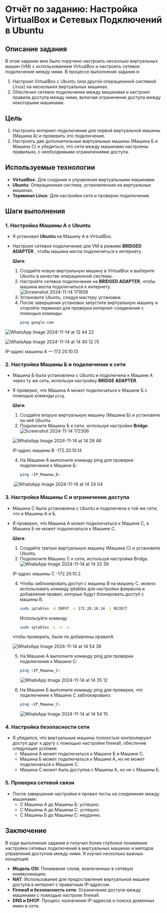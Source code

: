 # Отчёт по заданию: Настройка VirtualBox и Сетевых Подключений в Ubuntu

## Описание задания
В этом задании мне было поручено настроить несколько виртуальных машин (VM) с использованием VirtualBox и настроить сетевое подключение между ними. В процессе выполнения задания я:

1. Настроил VirtualBox с Ubuntu (или другой операционной системой Linux) на нескольких виртуальных машинах.
2. Обеспечил сетевое подключение между машинами и настроил правила доступа между ними, включая ограничение доступа между некоторыми машинами.

## Цель
1. Настроить интернет-подключение для первой виртуальной машины (Машина А) и проверить это подключение.
2. Настроить две дополнительные виртуальные машины (Машина Б и Машина С) и убедиться, что сети между машинами настроены правильно, с необходимыми ограничениями доступа.

## Используемые технологии
- **VirtualBox**: Для создания и управления виртуальными машинами.
- **Ubuntu**: Операционная система, установленная на виртуальных машинах.
- **Терминал Linux**: Для настройки сети и проверки подключения.

## Шаги выполнения

### 1. Настройка Машины А с Ubuntu
- Я установил **Ubuntu** на Машину А в VirtualBox.
- Настроил сетевое подключение для VM в режиме **BRIDGED ADAPTER** , чтобы машина могла подключиться к интернету.

  **Шаги**:
  1. Создайте новую виртуальную машину в VirtualBox и выберите Ubuntu в качестве операционной системы.
  2. Настройте сетевое подключение на **BRIDGED ADAPTER**, чтобы машина могла подключиться к интернету.
  ![Screenshot 2024-11-14 171659](https://github.com/user-attachments/assets/847c1707-9efd-460e-a73b-d6e8c476131c)
  4. Установите Ubuntu, следуя мастеру установки.
  5. После завершения установки запустите виртуальную машину и откройте терминал для проверки интернет-соединения с помощью команды:
     ```bash
     ping google.com
     ```


![WhatsApp Image 2024-11-14 at 12 44 22](https://github.com/user-attachments/assets/3cb54bdc-3ef8-448c-8eaa-68fa6ed825aa)

![WhatsApp Image 2024-11-14 at 14 40 12 (1)](https://github.com/user-attachments/assets/3c160c2d-c618-49e5-a10b-3910896f4a12)

IP-адрес машины A — 172.20.10.13


### 2. Настройка Машины Б и подключение к сети
- Машина Б была установлена с Ubuntu и подключена к Машине А через ту же сеть, используя настройку **BRIDGE ADAPTER**.
- Я проверил, что Машина А может подключаться к Машине Б с помощью команды `ping`.

  **Шаги**:
  1. Создайте вторую виртуальную машину (Машина Б) и установите на неё Ubuntu.
  2. Подключите Машину Б к сети, используя настройки **Bridge**.
  ![Screenshot 2024-11-14 172306](https://github.com/user-attachments/assets/7a106654-0a72-437f-a7ac-1198c9067b66)

  ![WhatsApp Image 2024-11-14 at 14 26 46](https://github.com/user-attachments/assets/813abcb6-aace-49ca-96a4-1c0b16e32693)

  IP-адрес машины B -172.20.10.14

  4. На Машине А выполните команду ping для проверки подключения к Машине Б:
     ```bash
     ping <IP_Машины_Б>
     ```
  .![WhatsApp Image 2024-11-14 at 14 24 04](https://github.com/user-attachments/assets/eefd9ad6-997b-4d26-ba7f-3d1ab99cbfa0)
  




### 3. Настройка Машины С и ограничение доступа
- Машина С была установлена с Ubuntu и подключена к той же сети, что и Машины А и Б.
- Я проверил, что Машина А может подключаться к Машине С, а Машина Б не может подключаться к Машине С.

  **Шаги**:
  1. Создайте третью виртуальную машину (Машина С) и установите Ubuntu.
  2. Подключите Машину С к сети, используя настройки Bridge.
  ![WhatsApp Image 2024-11-14 at 14 32 39](https://github.com/user-attachments/assets/427d694c-6ce4-4221-be39-1d2bec91f737)

   IP-адрес машины C -172.20.10.2
  
  4. Чтобы заблокировать доступ с машины B на машину C, можно использовать команду iptables для настройки фаервола и добавления правил, которые будут блокировать 
     доступ с машины B.
     ```bash
     sudo iptables -A INPUT -s 172.20.10.14 -j REJECT
     ```
     Используйте команду

     ```bash
     sudo iptables -L -n -v
     ```
    чтобы проверить, были ли добавлены правилA
  
     ![WhatsApp Image 2024-11-14 at 14 54 36](https://github.com/user-attachments/assets/64f89279-5e80-45ca-bee1-b191eaaf54e6)

  5. На Машине А выполните команду ping для проверки подключения к Машине С:
     ```bash
     ping <IP_Машины_С>
     ```
     ![WhatsApp Image 2024-11-14 at 14 35 12](https://github.com/user-attachments/assets/e3f7ce3f-191a-45f3-b409-02ef2bff0d9a)

  6. На Машине Б выполните команду ping для проверки, что подключение к Машине С заблокировано:
     ```bash
     ping <IP_Машины_С>
     ```
     ![WhatsApp Image 2024-11-14 at 14 54 15](https://github.com/user-attachments/assets/f0fd7c42-2a54-4ce4-a96f-f4e7a2f7d0f2)


### 4. Настройка безопасности сети
- Я убедился, что виртуальные машины полностью контролируют доступ друг к другу с помощью настройки firewall, обеспечив следующие условия:
  - Машина А может подключаться к Машине Б и Машине С.
  - Машина Б может подключаться к Машине А, но не может подключаться к Машине С.
  - Машина С может быть доступна с Машины А, но не с Машины Б.

### 5. Проверка сетевой связи
- После завершения настройки я провел тесты на соединение между машинами:
  - С Машины А до Машины Б: успешно.
  - С Машины А до Машины С: успешно.
  - С Машины Б до Машины С: неудачно.


## Заключение
В ходе выполнения задания я получил более глубокое понимание настройки сетевых подключений в виртуальных машинах и методов управления доступом между ними. Я изучил несколько важных концепций:
- **Модель OSI**: Понимание слоев, вовлеченных в сетевую коммуникацию.
- **NAT**: Использование для предоставления виртуальной машине доступа в интернет с приватным IP-адресом.
- **Firewall и безопасность сети**: Ограничение доступа между машинами с помощью настроек firewall.
- **DNS и DHCP**: Процесс назначения IP-адресов и поиска доменных имен в сети.




